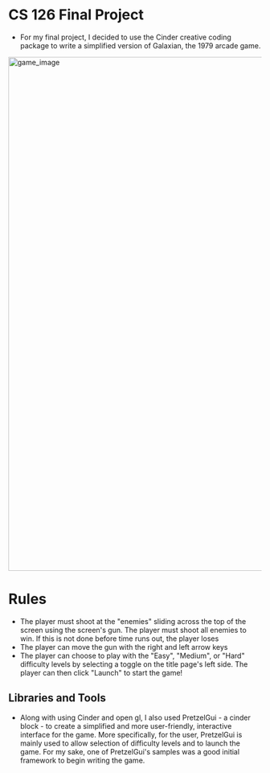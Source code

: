 # CS 126 Final Project
* For my final project, I decided to use the Cinder creative coding package to write a simplified version of 
Galaxian, the 1979 arcade game.

<img width="1021" alt="game_image" src="https://user-images.githubusercontent.com/55000893/92566779-5ec5b500-f242-11ea-81dd-628ed5fd876a.png">


# Rules
* The player must shoot at the "enemies" sliding across the top of the screen using the screen's gun. The player must
shoot all enemies to win. If this is not done before time runs out, the player loses
* The player can move the gun with the right and left arrow keys
* The player can choose to play with the "Easy", "Medium", or "Hard" difficulty levels by selecting a toggle on the 
title page's left side. The player can then click "Launch" to start the game!

## Libraries and Tools
* Along with using Cinder and open gl, I also used PretzelGui - a cinder block - to create a simplified and more 
user-friendly, interactive interface for the game. More specifically, for the user, PretzelGui is mainly used to allow
selection of difficulty levels and to launch the game. For my sake, one of PretzelGui's samples was a good initial 
framework to begin writing the game.
